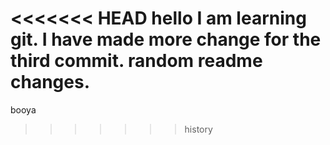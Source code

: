 <<<<<<< HEAD
hello I am learning git.
I have made more change for the third commit.
random readme changes.
=======
booya
>>>>>>> history
